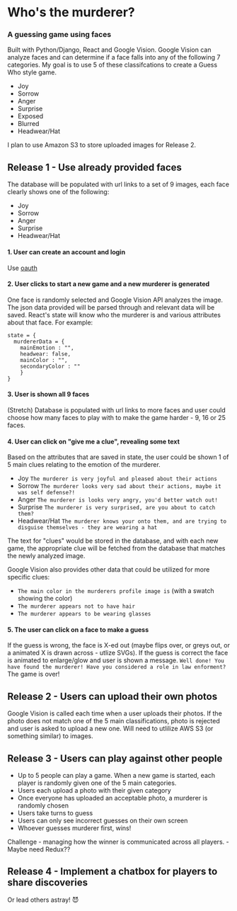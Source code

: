 # Who's the murderer?
### A guessing game using faces

Built with Python/Django, React and Google Vision. Google Vision can analyze faces and can determine if a face falls into any of the following 7 categories. My goal is to use 5 of these classifcations to create a Guess Who style game. 
 - Joy
 - Sorrow
 - Anger
 - Surprise
 - Exposed
 - Blurred
 - Headwear/Hat

I plan to use Amazon S3 to store uploaded images for Release 2.

## Release 1 - Use already provided faces 
The database will be populated with url links to a set of 9 images, each face clearly shows one of the following:
 - Joy
 - Sorrow
 - Anger
 - Surprise
 - Headwear/Hat

#### 1. User can create an account and login
Use [oauth](https://www.npmjs.com/package/react-oauth-flow)
#### 2. User clicks to start a new game and a new murderer is generated
One face is randomly selected and Google Vision API analyzes the image. The json data provided will be parsed through and relevant data will be saved. React's state will know who the murderer is and various attributes about that face. For example:
```
state = {
  murdererData = {
    mainEmotion : "",
    headwear: false,
    mainColor : "",
    secondaryColor : ""
    }
}
```
#### 3. User is shown all 9 faces
(Stretch) Database is populated with url links to more faces and user could choose how many faces to play with to make the game harder - 9, 16 or 25 faces.
#### 4. User can click on "give me a clue", revealing some text
Based on the attributes that are saved in state, the user could be shown 1 of 5 main clues relating to the emotion of the murderer. 
 - Joy `The murderer is very joyful and pleased about their actions`
 - Sorrow `The murderer looks very sad about their actions, maybe it was self defense?!`
 - Anger  `The murderer is looks very angry, you'd better watch out!`
 - Surprise `The murderer is very surprised, are you about to catch them?`
 - Headwear/Hat  `The murderer knows your onto them, and are trying to disguise themselves - they are wearing a hat`

The text for "clues" would be stored in the database, and with each new game, the appropriate clue will be fetched from the database that matches the newly analyzed image.

Google Vision also provides other data that could be utilized for more specific clues:
 - `The main color in the murderers profile image is` (with a swatch showing the color)
 - `The murderer appears not to have hair`
 - `The murderer appears to be wearing glasses`

#### 5. The user can click on a face to make a guess
If the guess is wrong, the face is X-ed out (maybe flips over, or greys out, or a animated X is drawn across - utlize SVGs). If the guess is correct the face is animated to enlarge/glow and user is shown a message. `Well done! You have found the murderer! Have you considered a role in law enforment?` The game is over!

## Release 2 - Users can upload their own photos
Google Vision is called each time when a user uploads their photos.  If the photo does not match one of the 5 main classifications, photo is rejected and user is asked to upload a new one.  Will need to utlilize AWS S3 (or something similar) to images.

## Release 3 - Users can play against other people
 - Up to 5 people can play a game. When a new game is started, each player is randomly given one of the 5 main categories.
 - Users each upload a photo with their given category
 - Once everyone has uploaded an acceptable photo, a murderer is randomly chosen
 - Users take turns to guess
 - Users can only see incorrect guesses on their own screen
 - Whoever guesses murderer first, wins!
 
 Challenge - managing how the winner is communicated across all players. - Maybe need Redux??

## Release 4 - Implement a chatbox for players to share discoveries
Or lead others astray! 😈
